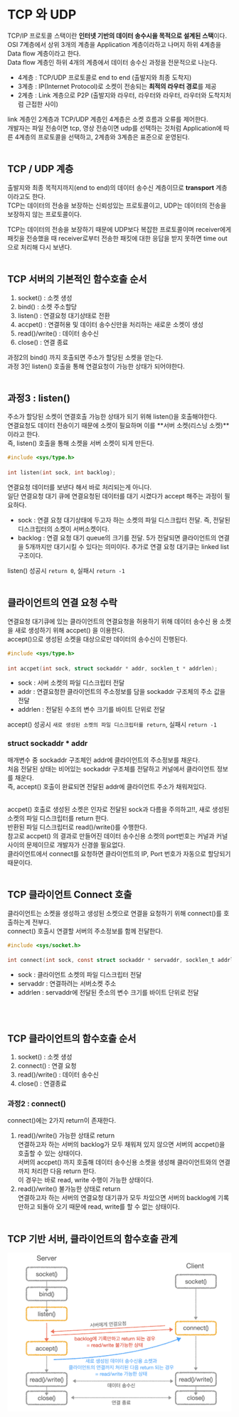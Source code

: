 # TCP 와 UDP

TCP/IP 프로토콜 스택이란 **인터넷 기반의 데이터 송수시을 목적으로 설계된 스택**이다.<br>
OSI 7계층에서 상위 3개의 계층을 Application 계층이라하고 나머지 하위 4계층을 Data flow 계층이라고 한다.<br>
Data flow 계층인 하위 4개의 계층에서 데이터 송수신 과정을 전문적으로 나눈다.<br>

- 4계층 : TCP/UDP 프로토콜로 end to end (출발지와 최종 도착지)
- 3계층 : IP(Internet Protocol)로 소켓이 전송되는 **최적의 라우터 경로**를 제공
- 2계층 : Link 계층으로 P2P (출발지와 라우터, 라우터와 라우터, 라우터와 도착지처럼 근접한 사이)

link 계층인 2계층과 TCP/UDP 계층인 4계층은 소켓 흐름과 오류를 제어한다.<br>
개발자는 파일 전송이면 tcp, 영상 전송이면 udp를 선택하는 것처럼 Application에 따른 4계층의 프로토콜을 선택하고, 2계층와 3계층은 표준으로 운영된다.<br><br>

## TCP / UDP 계층

출발지와 최종 목적지까지(end to end)의 데이터 송수신 계층이므로 **transport** 계층이라고도 한다.<br>
TCP는 데이터의 전송을 보장하는 신뢰성있는 프로토콜이고, UDP는 데이터의 전송을 보장하지 않는 프로토콜이다.<br>

TCP는 데이터의 전송을 보장하기 때문에 UDP보다 복잡한 프로토콜이며 receiver에게 패킷을 전송했을 때 receiver로부터 전송한 패킷에 대한 응답을 받지 못하면 time out으로 처리해 다시 보낸다.<br><br>

## TCP 서버의 기본적인 함수호출 순서

1. socket() : 소켓 생성
2. bind() : 소켓 주소할당
3. listen() : 연결요청 대기상태로 전환
4. accpet() : 연결허용 및 데이터 송수신만을 처리하는 새로운 소켓이 생성
5. read()/write() : 데이터 송수신
6. close() : 연결 종료

과정2의 bind() 까지 호출되면 주소가 할당된 소켓을 얻는다.<br>과정 3인 listen() 호출을 통해 연결요청이 가능한 상태가 되어야한다.<br><br>

## 과정3 : listen()

주소가 할당된 소켓이 연결호출 가능한 상태가 되기 위해 listen()을 호출해야한다.<br>
연결요청도 데이터 전송이기 때문에 소켓이 필요하며 이를 **서버 소켓(리스닝 소켓)**이라고 한다.<br>
즉, listen() 호출을 통해 소켓을 서버 소켓이 되게 만든다.<br>

```c
#include <sys/type.h>

int listen(int sock, int backlog);
```
연결요청 데이터를 보낸다 해서 바로 처리되는게 아니다.<br>
일단 연결요청 대기 큐에 연결요청된 데이터를 대기 시켰다가 accept 해주는 과정이 필요하다.<br>

- sock : 연결 요청 대기상태에 두고자 하는 소켓의 파일 디스크립터 전달. 즉, 전달된 디스크립터의 소켓이 서버소켓이다.
- backlog : 연결 요청 대기 queue의 크기를 전달. 5가 전달되면 클라이언트의 연결을 5개까지만 대기시킬 수 있다는 의미이다. 추가로 연결 요청 대기큐는 linked list 구조이다.

listen() 성공시 ```return 0```, 실패시 ```return -1```<br><br>

## 클라이언트의 연결 요청 수락

연결요청 대기큐에 있는 클라이언트의 연결요청을 허용하기 위해 데이터 송수신 용 소켓을 새로 생성하기 위해 accpet() 을 이용한다.<br>
accept()으로 생성된 소켓을 대상으로만 데이터의 송수신이 진행된다.<br>

```c
#include <sys/type.h>

int accpet(int sock, struct sockaddr * addr, socklen_t * addrlen);
```

- sock : 서버 소켓의 파일 디스크립터 전달
- addr : 연결요청한 클라이언트의 주소정보를 담을 sockaddr 구조체의 주소 값을 전달
- addrlen : 전달된 수조의 변수 크기를 바이트 단위로 전달

accept() 성공시 ```새로 생성된 소켓의 파일 디스크립터를 return```, 실패시 ```return -1```<br>

### struct sockaddr * addr

매개변수 중 sockaddr 구조체인 addr에 클라이언트의 주소정보를 채운다.<br>
처음 전달된 상태는 비어있는 sockaddr 구조체를 전달하고 커널에서 클라이언트 정보를 채운다.<br>
즉, accept() 호출이 완료되면 전달된 addr에 클라이언트 주소가 채워져있다.<br><br>

accpet() 호출로 생성된 소켓은 인자로 전달된 sock과 다름을 주의하고!!, 새로 생성된 소켓의 파일 디스크립터를 return 한다.<br>
반환된 파일 디스크립터로 read()/write()를 수행한다.<br>
참고로 accpet() 의 결과로 만들어진 데이터 송수신용 소켓의 port번호는 커널과 커널사이의 문제이므로 개발자가 신경쓸 필요없다.<br>
클라이언트에서 connect를 요청하면 클라이언트의 IP, Port 번호가 자동으로 할당되기 때문이다.<br><br>

## TCP 클라이언트 Connect 호출

클라이언트는 소켓을 생성하고 생성된 소켓으로 연결을 요청하기 위해 connect()를 호출하는게 전부다.<br>
connect() 호출시 연결할 서버의 주소정보를 함께 전달한다.<br>

```c
#include <sys/socket.h>

int connect(int sock, const struct sockaddr * servaddr, socklen_t addrlen);
```
- sock : 클라이언트 소켓의 파일 디스크립터 전달
- servaddr : 연결하려는 서버소켓 주소
- addrlen : servaddr에 전달된 줏소의 변수 크기를 바이트 단위로 전달

<br><br>

## TCP 클라이언트의 함수호출 순서

1. socket() : 소켓 생성
2. connect() : 연결 요청
3. read()/write() : 데이터 송수신
4. close() : 연결종료

### 과정2 : connect()

connect()에는 2가지 return이 존재한다.<br>

1. read()/write() 가능한 상태로 return<br>
   연결하고자 하는 서버의 backlog가 모두 채워져 있지 않으면 서버의 accpet()을 호출할 수 있는 상태이다.<br>서버의 accpet() 까지 호출해 데이터 송수신용 소켓을 생성해 클라이언트와의 연결까지 처리한 다음 return 한다.<br>이 경우는 바로 read, write 수행이 가능한 상태이다.<br>
2. read()/write() 불가능한 상태로 return<br>
   연결하고자 하는 서버의 연결요청 대기큐가 모두 차있으면 서버의 backlog에 기록만하고 되돌아 오기 때문에 read, write를 할 수 없는 상태이다.<br><br>

## TCP 기반 서버, 클라이언트의 함수호출 관계

![png](/_img/tcp_server_client_process.png)
<br><br>


